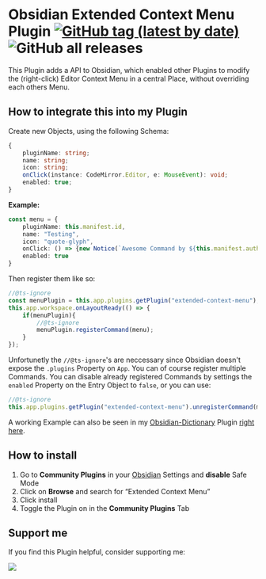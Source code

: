 # Obsidian Extended Context Menu Plugin [![GitHub tag (latest by date)](https://img.shields.io/github/v/tag/phibr0/obsidian-extended-context-menu)](https://github.com/phibr0/obsidian-extended-context-menu/releases) ![GitHub all releases](https://img.shields.io/github/downloads/phibr0/obsidian-extended-context-menu/total)

This Plugin adds a API to Obsidian, which enabled other Plugins to modify the (right-click) Editor Context Menu in a central Place, without overriding each others Menu.

## How to integrate this into my Plugin

Create new Objects, using the following Schema:

```ts
{
    pluginName: string;
    name: string;
    icon: string;
    onClick(instance: CodeMirror.Editor, e: MouseEvent): void;
    enabled: true;
}
```

**Example:**

```ts
const menu = {
    pluginName: this.manifest.id,
    name: "Testing",
    icon: "quote-glyph",
    onClick: () => {new Notice(`Awesome Command by ${this.manifest.author}`)},
    enabled: true
}
```

Then register them like so:

```ts
//@ts-ignore
const menuPlugin = this.app.plugins.getPlugin("extended-context-menu");
this.app.workspace.onLayoutReady(() => {
    if(menuPlugin){
        //@ts-ignore
        menuPlugin.registerCommand(menu);
    } 
});
```

Unfortunetly the `//@ts-ignore`'s are neccessary since Obsidian doesn't expose the `.plugins` Property on `App`. You can of course register multiple Commands. You can disable already registered Commands by settings the `enabled` Property on the Entry Object to `false`, or you can use:

```ts
//@ts-ignore
this.app.plugins.getPlugin("extended-context-menu").unregisterCommand(menu);
```

A working Example can also be seen in my [Obsidian-Dictionary](https://github.com/phibr0/obsidian-dictionary) Plugin [right here](https://github.com/phibr0/obsidian-dictionary/blob/df53bbe6a368e31187d242e5bbd1f278136e02f8/src/main.ts#L76).

## How to install

1. Go to **Community Plugins** in your [Obsidian](https://www.obsidian.md) Settings and **disable** Safe Mode
2. Click on **Browse** and search for “Extended Context Menu”
3. Click install
4. Toggle the Plugin on in the **Community Plugins** Tab

## Support me

If you find this Plugin helpful, consider supporting me:

<a href="https://www.buymeacoffee.com/phibr0"><img src="https://img.buymeacoffee.com/button-api/?text=Buy me a coffee&emoji=&slug=phibr0&button_colour=5F7FFF&font_colour=ffffff&font_family=Inter&outline_colour=000000&coffee_colour=FFDD00"></a>
